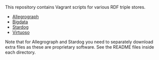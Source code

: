 This repository contains Vagrant scripts for various RDF triple stores.

* [Allegrograph](allegrograph)
* [Bigdata](bigdata)
* [Stardog](stardog)
* [Virtuoso](virtuoso)

Note that for Allegrograph and Stardog you need to separately download extra files as these are proprietary software. See the README files inside each directory.
